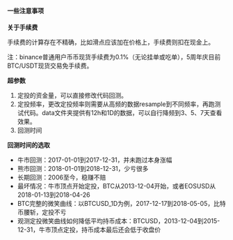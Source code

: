 #### 一些注意事项

**关于手续费**

手续费的计算存在不精确，比如滑点应该加在价格上，手续费则扣在现金上。

注：binance普通用户币币现货手续费为0.1%（无论挂单或吃单），5周年庆目前BTC/USDT现货交易免手续费。

**超参数**

1. 定投的资金量，可以直接修改代码回测。
2. 定投频率，更改定投频率则需要从高频的数据resample到不同频率，再跑测试代码。data文件夹提供有12h和1D的数据，可以自行降频到3、5、7天查看效果。
3. 回测时间


**回测时间的选取**
- 牛市回测：2017-01-01到2017-12-31，并未跑过本身涨幅
- 熊市回测：2018-01-01到2018-12-31，少亏很多
- 长期回测：2006至今，稳赚不赔
- 最坏情况：牛市顶点开始定投，BTC从2013-12-04开始，或者EOSUSD从2018-01-13到2018-04-26
- BTC完整的微笑曲线：以BTCUSD_1D为例，2017-12-17到2018-05-05，比特币腰斩，定投不亏
- 观测定投微笑曲线如何降低平均持币成本：BTCUSD，2013-12-04到2015-12-31，牛市顶点定投，持币成本最后还会低于收盘价


